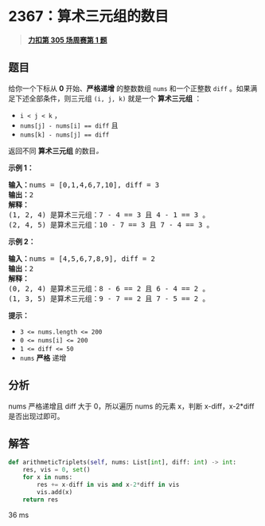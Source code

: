 # 2367：算术三元组的数目


> <u>**[力扣第 305 场周赛第 1 题](https://leetcode.cn/problems/number-of-arithmetic-triplets/)**</u>

## 题目

<p>给你一个下标从 <strong>0</strong> 开始、<strong>严格递增</strong> 的整数数组 <code>nums</code> 和一个正整数 <code>diff</code> 。如果满足下述全部条件，则三元组 <code>(i, j, k)</code> 就是一个 <strong>算术三元组</strong> ：</p>

<ul>
<li><code>i &lt; j &lt; k</code> ，</li>
<li><code>nums[j] - nums[i] == diff</code> 且</li>
<li><code>nums[k] - nums[j] == diff</code></li>
</ul>

<p>返回不同 <strong>算术三元组</strong> 的数目<em>。</em></p>



<p><strong>示例 1：</strong></p>

<pre><strong>输入：</strong>nums = [0,1,4,6,7,10], diff = 3
<strong>输出：</strong>2
<strong>解释：</strong>
(1, 2, 4) 是算术三元组：7 - 4 == 3 且 4 - 1 == 3 。
(2, 4, 5) 是算术三元组：10 - 7 == 3 且 7 - 4 == 3 。
</pre>

<p><strong>示例 2：</strong></p>

<pre><strong>输入：</strong>nums = [4,5,6,7,8,9], diff = 2
<strong>输出：</strong>2
<strong>解释：</strong>
(0, 2, 4) 是算术三元组：8 - 6 == 2 且 6 - 4 == 2 。
(1, 3, 5) 是算术三元组：9 - 7 == 2 且 7 - 5 == 2 。
</pre>



<p><strong>提示：</strong></p>

<ul>
<li><code>3 &lt;= nums.length &lt;= 200</code></li>
<li><code>0 &lt;= nums[i] &lt;= 200</code></li>
<li><code>1 &lt;= diff &lt;= 50</code></li>
<li><code>nums</code> <strong>严格</strong> 递增</li>
</ul>


## 分析

nums 严格递增且 diff 大于 0，所以遍历 nums 的元素 x，判断 x-diff，x-2*diff 是否出现过即可。

## 解答


```python
def arithmeticTriplets(self, nums: List[int], diff: int) -> int:
	res, vis = 0, set()
	for x in nums:
		res += x-diff in vis and x-2*diff in vis
		vis.add(x)
	return res
```
36 ms

